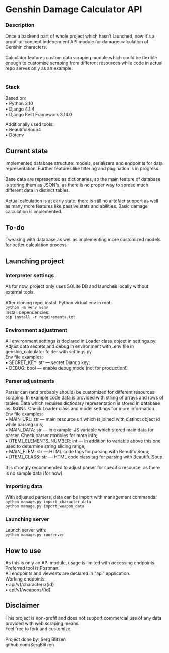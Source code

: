 # Genshin Damage Calculator API

### Description

Once a backend part of whole project which hasn't launched, now it's a proof-of-concept independent API module for
damage calculation of Genshin characters.<br>
<br>
Calculator features custom data scraping module which could be flexible enough to customise scraping from different
resources while code in actual repo serves only as an example.<br>
<br>

### Stack

Based on:
<br>• Python 3.10
<br>• Django 4.1.4
<br>• Django Rest Framework 3.14.0

Additionally used tools:
<br>• BeautifulSoup4
<br>• Dotenv

## Current state
Implemented database structure: models, serializers and endpoints for data representation. Further features like
filtering and pagination is in progress.
<br>
<br>Base data are represented as dictionaries, so the main feature of database is storing them as JSON's, as there is no
proper way to spread much different data in distinct tables.
<br>
<br>Actual calculation is at early state: there is still no artefact support as well as many more features like passive
stats and abilities. Basic damage calculation is implemented.

## To-do
Tweaking with database as well as implementing more customized models for better calculation process.

## Launching project

### Interpreter settings

As for now, project only uses SQLite DB and launches locally without external tools.
<br>
<br>After cloning repo, install Python virtual env in root:
<br>```python -m venv venv```
<br>Install dependencies:
<br>```pip install -r requirements.txt```

### Environment adjustment
All environment settings is declared in Loader class object in settings.py. 
<br>Adjust data secrets and debug in environment with .env file in genshin_calculator folder with settings.py.
<br>Env file examples:
<br>• SECRET_KEY: str — secret Django key;
<br>• DEBUG: bool — enable debug mode (not for production!)

### Parser adjustments
Parser can (and probably should) be customized for different resources scraping. In example code data is provided
with string of arrays and  rows of tables. Data which requires dictionary representation is stored in database as JSONs.
Check Loader class and model settings for more information.
Env file examples:
<br>• MAIN_URL: str — main resource url which is joined with distinct object id while parsing urls;
<br>• MAIN_DATA: str — in example: JS variable which stored main data for parser. Check parser modules for more info;
<br>• [ITEM]_ELEMENTS_NUMBER: int — in addition to variable above this one used to determine string slicing range;
<br>• MAIN_ELEM: str — HTML code tags for parsing with BeautifulSoup;
<br>• [ITEM]_CLASS: str — HTML code class tag for parsing with BeautifulSoup.
<br>
<br> It is strongly recommended to adjust parser for specific resource, as there is no sample data (for now).

### Importing data
With adjusted parsers, data can be import with management commands:
<br> ```python manage.py import_character_data```
<br> ```python manage.py import_weapon_data```

### Launching server
Launch server with:
<br>```python manage.py runserver```


## How to use
As this is only an API module, usage is limited with accessing endpoints. Preferred tool is Postman.
<br>All endpoints and viewsets are declared in "api" application.
<br>Working endpoints:
<br>• api/v1/characters/{id}
<br>• api/v1/weapons/{id}


## Disclaimer
This project is non-profit and does not support commercial use of any data provided with web scraping means.
<br> Feel free to fork and customize.
<br>
<br> Project done by: Serg Blitzen
<br> github.com/SergBlitzen
